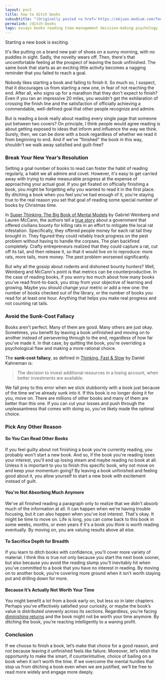 ```yaml
---
layout: post
title: how to ditch books
subsubtitle: "(Originally posted <a href='https://okjuan.medium.com/feeling-good-about-ditching-books-1c4633fd87f'>on okjuan.medium.com</a>.)"
permalink: /ditch-books
tags: essays books reading time-management decision-making psychology
---
```


Starting a new book is exciting.
<!--more-->
It's like putting on a brand new pair of shoes on a sunny morning, with no puddles in sight.
Sadly, the novelty wears off.
Then, there's that uncomfortable feeling at the prospect of leaving the book unfinished.
The same book that starts as an exciting little activity becomes a nagging reminder that you failed to reach a goal.

Nobody likes starting a book and failing to finish it.
So much so, I suspect, that it discourages us from starting a new one, in fear of not reaching the end.
After all, who signs up for a marathon that they don't expect to finish? Even if you ran an impressive 20 miles, you wouldn't get the exhilaration of crossing the finish line and the satisfaction of officially achieving a commendable, well-defined goal that other people recognize and admire.

But is reading a book really about reading every single page that someone put between two covers? On principle, I think people would agree reading is about getting exposed to ideas that inform and influence the way we think.
Surely, then, we can be done with a book regardless of whether we read it from beginning to end.
And if we've "finished" the book in this way, shouldn't we walk away satisfied and guilt-free?

### Break Your New Year’s Resolution
Setting a goal number of books to read can foster the habit of reading regularly, a habit we all admire and covet.
However, it's easy to get carried away with trying to make measurable progress at the expense of approaching your actual goal.
If you get fixated on officially finishing a book, you might be forgetting why you wanted to read it in the first place.
By ditching a book when you feel you've had enough of it, you're staying true to the real reason you set that goal of reading some special number of books by Christmas time.

In [Super Thinking: The Big Book of Mental Models](https://www.goodreads.com/en/book/show/41181911) by Gabriel Weinberg and Lauren McCann, the authors tell a [true story](https://www.atlasobscura.com/articles/hanoi-rat-massacre-1902) about a government that offered civilians bounty for killing rats in an effort to mitigate the local rat infestation.
Specifically, they offered people money for each rat tail they brought in.
They figured they could reliably track progress on the pest problem without having to handle the corpses.
The plan backfired completely.
Crafty entrepreneurs realized that they could capture a rat, cut off its tail, and then release it, so that it would live on to reproduce: more rats, more tails, more money.
The pest problem worsened significantly.

But why all the gossip about rodents and dishonest bounty hunters? Well, Weinberg and McCann's point is that metrics can be counterproductive.
In the case of reading books, if you worry too much about how many books you've read front-to-back, you stray from your objective of learning and growing.
Maybe you should change your metric or add a new one: the number of books checked out of the library, or the number of books you read for at least one hour.
Anything that helps you make real progress and not counting rat tails.

### Avoid the Sunk-Cost Fallacy
Books aren't perfect.
Many of them are good.
Many others are just okay.
Sometimes, you benefit by leaving a book unfinished and moving on to another instead of persevering through to the end, regardless of how far you've made it.
In that case, by quitting the book, you're overriding a psychological flaw and making a more rational choice.

The **sunk-cost fallacy**, as defined in [Thinking, Fast & Slow](https://www.goodreads.com/book/show/11468377-thinking-fast-and-slow) by Daniel Kahneman is:
> The decision to invest additional resources in a losing account, when better investments are available.

We fall prey to this error when we stick stubbornly with a book just because of the time we've already sunk into it.
If this book is no longer doing it for you, move on.
There are millions of other books and many of them are better than this one.
If you can cut your losses and push through the unpleasantness that comes with doing so, you've likely made the optimal choice.

### Pick Any Other Reason
#### So You Can Read Other Books
If you feel guilty about not finishing a book you're currently reading, you probably won't start a new book.
And so, if the book you're reading loses your interest, you'll end up losing steam and maybe reading no book at all.
Unless it is important to you to finish this specific book, why not move on and keep your momentum going? By leaving a book unfinished and feeling good about it, you allow yourself to start a new book with excitement instead of guilt.

#### You're Not Absorbing Much Anymore
We've all finished reading a paragraph only to realize that we didn't absorb much of the information at all.
It can happen when we're having trouble focusing, but it can also happen when you've lost interest.
That's okay.
It might be time to move on.
Life is long, you can come back to this book in some weeks, months, or even years if it's a book you think is worth reading eventually.
By moving on, you are valuing results above all else.

#### To Sacrifice Depth for Breadth
If you learn to ditch books with confidence, you'll cover more variety of material.
I think this is true not only because you start the next book sooner, but also because you avoid the reading slump you'll inevitably hit when you've committed to a book that you have no interest in reading.
By moving on to another book, you're covering more ground when it isn't worth staying put and drilling down for more.

#### Because It’s Actually Not Worth Your Time
You might benefit a lot from a book early on, but less so in later chapters.
Perhaps you’ve effectively satisfied your curiosity, or maybe the book’s value is distributed unevenly across its sections.
Regardless, you’re facing [diminishing returns](https://en.wikipedia.org/wiki/Diminishing_returns) and the book might not be worth your time anymore.
By ditching the book, you’re reacting intelligently to a waning profit.

### Conclusion
If we choose to finish a book, let’s make that choice for a good reason, and not because leaving it unfinished feels like failure.
Moreover, let’s relish the opportunity to make the smart, if counterintuitive, choice of bailing on a book when it isn’t worth the time.
If we overcome the mental hurdles that stop us from ditching a book even when we are justified, we’ll be free to read more widely and engage more deeply.